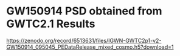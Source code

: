 # GW150914 PSD obtained from GWTC2.1 Results

https://zenodo.org/record/6513631/files/IGWN-GWTC2p1-v2-GW150914_095045_PEDataRelease_mixed_cosmo.h5?download=1